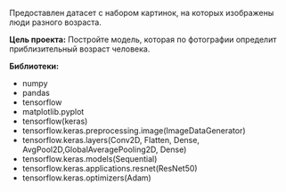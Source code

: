 Предоставлен датасет с набором картинок, на которых изображены люди разного возраста.

**Цель проекта:**
Постройте модель, которая по фотографии определит приблизительный возраст человека.


**Библиотеки:**

- numpy
- pandas
- tensorflow
- matplotlib.pyplot
- tensorflow(keras)
- tensorflow.keras.preprocessing.image(ImageDataGenerator)
- tensorflow.keras.layers(Conv2D, Flatten, Dense, AvgPool2D,GlobalAveragePooling2D, Dense)
- tensorflow.keras.models(Sequential)
- tensorflow.keras.applications.resnet(ResNet50)
- tensorflow.keras.optimizers(Adam)
